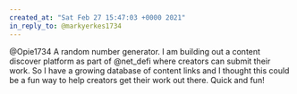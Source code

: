 ```yaml
---
created_at: "Sat Feb 27 15:47:03 +0000 2021"
in_reply_to: @markyerkes1734
---
```


@Opie1734 A random number generator. I am building out a content discover platform as part of @net_defi where creators can submit their work. So I have a growing database of content links and I thought this could be a fun way to help creators get their work out there. Quick and fun!